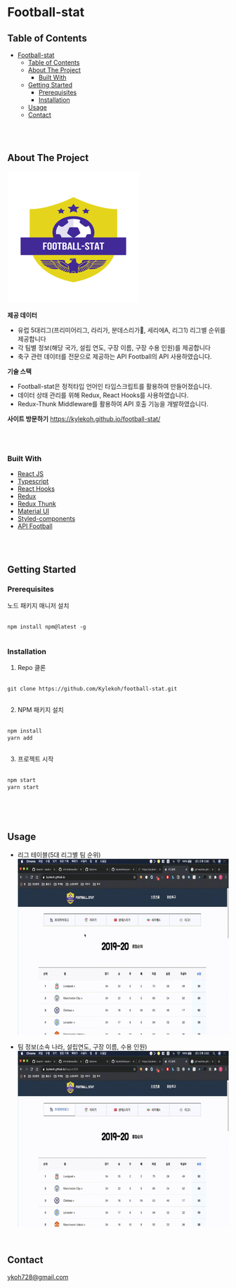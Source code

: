 # Football-stat

## Table of Contents

- [Football-stat](#football-stat)
  - [Table of Contents](#table-of-contents)
  - [About The Project](#about-the-project)
    - [Built With](#built-with)
  - [Getting Started](#getting-started)
    - [Prerequisites](#prerequisites)
    - [Installation](#installation)
  - [Usage](#usage)
  - [Contact](#contact)

<br/>
<br/>

## About The Project

<img src='./src/Images/logo1.png' width="300" height="300" margin="0 auto">
<br/>

**제공 데이터**

- 유럽 5대리그(프리미어리그, 라리가, 분데스리가, 세리에A, 리그1) 리그별 순위를 제공합니다
- 각 팀별 정보(해당 국가, 설립 연도, 구장 이름, 구장 수용 인원)를 제공합니다
- 축구 관련 데이터를 전문으로 제공하는 API Football의 API 사용하였습니다.

**기술 스택**

- Football-stat은 정적타입 언어인 타입스크립트를 활용하여 만들어졌습니다.
- 데이터 상태 관리를 위해 Redux, React Hooks를 사용하였습니다.
- Redux-Thunk Middleware를 활용하여 API 호출 기능을 개발하였습니다.

**사이트 방문하기**
https://kylekoh.github.io/football-stat/

<br/>
<br/>

### Built With

- [React JS](https://ko.reactjs.org/)
- [Typescript](https://www.typescriptlang.org/)
- [React Hooks](https://ko.reactjs.org/docs/hooks-intro.html)
- [Redux](https://redux.js.org/)
- [Redux Thunk](https://github.com/reduxjs/redux-thunk)
- [Material UI](https://material-ui.com/)
- [Styled-components](https://styled-components.com/)
- [API Football](https://www.api-football.com/)

<br/>
<br/>

## Getting Started

### Prerequisites

노드 패키지 매니저 설치

<pre>
<code>
npm install npm@latest -g
</code>
</pre>

### Installation

1. Repo 클론
<pre>
<code>
git clone https://github.com/Kylekoh/football-stat.git
</code>
</pre>

2. NPM 패키지 설치
<pre>
<code>
npm install
yarn add
</code>
</pre>

3. 프로젝트 시작
<pre>
<code>
npm start
yarn start
</code>
</pre>

<br/>
<br/>

## Usage

- 리그 테이블(5대 리그별 팀 순위)
  <img src='./src/Images/league.gif' width="600" height="400" margin="0 auto">
  <br/>

- 팀 정보(소속 나라, 설립연도, 구장 이름, 수용 인원)
  <img src='./src/Images/teamInfo.gif' width="600" height="400" margin="0 auto">

<br/>

## Contact

<ykoh728@gmail.com>
